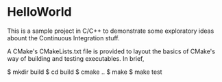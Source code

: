 # HelloWorld

This is a sample project in C/C++ to demonstrate some exploratory ideas abount
the Continuous Integration stuff.

A CMake's CMakeLists.txt file is provided to layout the basics of CMake's way
of building and testing executables.  In brief,

  $ mkdir build
  $ cd build
  $ cmake ..
  $ make
  $ make test
